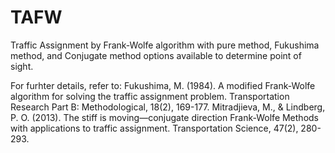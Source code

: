# TAFW
Traffic Assignment by Frank-Wolfe algorithm with pure method, Fukushima method, and Conjugate method options available to determine point of sight.

For furhter details, refer to:
Fukushima, M. (1984). A modified Frank-Wolfe algorithm for solving the traffic assignment problem. Transportation Research Part B: Methodological, 18(2), 169-177.
Mitradjieva, M., & Lindberg, P. O. (2013). The stiff is moving—conjugate direction Frank-Wolfe Methods with applications to traffic assignment. Transportation Science, 47(2), 280-293.
